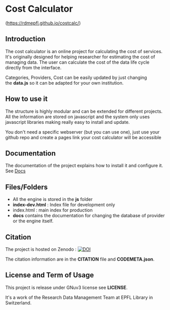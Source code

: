 Cost Calculator
============
(https://rdmepfl.github.io/costcalc/)

## Introduction

The cost calculator is an online project for calculating the cost of services. It's originally designed for helping researcher for estimating the cost of managing data. The user can calculate the cost of the data life cycle directly from the interface.

Categories, Providers, Cost can be easily updated by just changing the **data.js** so it can be adapted for your own institution.


## How to use it

The structure is highly modular and can be extended for different projects. 
All the information are stored on javascript and the system only uses javascript 
libraries making really easy to install and update.

You don't need a specific webserver (but you can use one), just use your github repo 
and create a pages link your cost calculator will be accessible

## Documentation

The documentation of the project explains how to install it and configure it. See [Docs](./Docs)

## Files/Folders

* All the engine is stored in the **js** folder
* __index-dev.html__ : Index file for development only
* index.html : main index for production
* **docs** contains the documentation for changing the database of provider or the engine itself. 


## Citation
The project is hosted on Zenodo : [![DOI](https://zenodo.org/badge/DOI/10.5281/zenodo.1469034.svg)](https://doi.org/10.5281/zenodo.1469034)

The citation information are in the __CITATION__ file and __CODEMETA.json__.

## License and Term of Usage

This project is release under GNuv3 license see __LICENSE__.

It's a work of the Research Data Management Team at EPFL Library in Switzerland.
